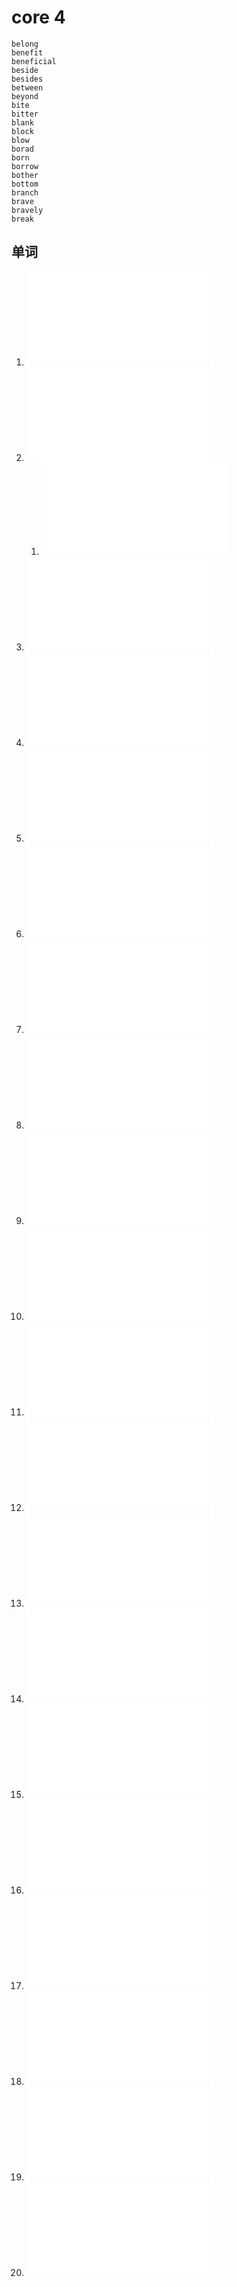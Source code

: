 # core 4

	belong
	benefit
	beneficial
	beside
	besides
	between
	beyond
	bite
	bitter
	blank
	block
	blow
	borad
	born
	borrow
	bother
	bottom
	branch
	brave
	bravely
	break

## 单词
1. ![belong](../01-word%20library/word%20b.md#belong)
2. ![benefit](../01-word%20library/word%20b.md#benefit)
	1. ![beneficial](../01-word%20library/word%20b.md#beneficial)
3. ![beside](../01-word%20library/word%20b.md#beside)
4. ![besides](../01-word%20library/word%20b.md#besides)
5. ![between](../01-word%20library/word%20b.md#between)
6. ![beyond](../01-word%20library/word%20b.md#beyond)
7. ![bite](../01-word%20library/word%20b.md#bite)
8. ![bitter](../01-word%20library/word%20b.md#bitter)
9. ![blank](../01-word%20library/word%20b.md#blank)
10. ![block](../01-word%20library/word%20b.md#block)
11. ![blow](../01-word%20library/word%20b.md#blow)
12. ![borad](../01-word%20library/word%20b.md#borad)
13. ![born](../01-word%20library/word%20b.md#born)
14. ![borrow](../01-word%20library/word%20b.md#borrow)
15. ![bother](../01-word%20library/word%20b.md#bother)
16. ![bottom](../01-word%20library/word%20b.md#bottom)
17. ![branch](../01-word%20library/word%20b.md#branch)
18. ![brave](../01-word%20library/word%20b.md#brave)
19. ![bravely](../01-word%20library/word%20b.md#bravely)
20. ![break](../01-word%20library/word%20b.md#break)